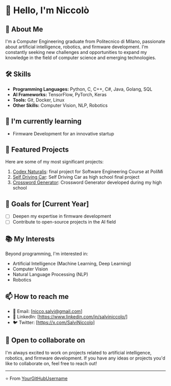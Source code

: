 # 👋 Hello, I'm Niccolò

## 🚀 About Me
I'm a Computer Engineering graduate from Politecnico di Milano, passionate about artificial intelligence, robotics, and firmware development. I'm constantly seeking new challenges and opportunities to expand my knowledge in the field of computer science and emerging technologies.

## 🛠 Skills
- **Programming Languages:** Python, C, C++, C#, Java, Golang, SQL
- **AI Frameworks:** TensorFlow, PyTorch, Keras
- **Tools:** Git, Docker, Linux
- **Other Skills:** Computer Vision, NLP, Robotics

## 🌱 I'm currently learning
- Firmware Development for an innovative startup

## 💼 Featured Projects
Here are some of my most significant projects:
1. [Codex Naturalis](link-to-project): final project for Software Engineering Course at PoliMi 
2. [Self Driving Car](https://github.com/NiccoloSalvi/Self-Driving-Car): Self Driving Car as high school final project 
3. [Crossword Generator](https://github.com/NiccoloSalvi/Crossword): Crossword Generator developed during my high school

## 🎯 Goals for [Current Year]
- [ ] Deepen my expertise in firmware development
- [ ] Contribute to open-source projects in the AI field

## 📚 My Interests
Beyond programming, I'm interested in:
- Artificial Intelligence (Machine Learning, Deep Learning)
- Computer Vision
- Natural Language Processing (NLP)
- Robotics

## 📫 How to reach me
- 📧 Email: [nicco.salvi@gmail.com]
- 🔗 LinkedIn: [https://www.linkedin.com/in/salviniccolo/]
- 🐦 Twitter: [https://x.com/SalviNiccolo]

## 🤝 Open to collaborate on
I'm always excited to work on projects related to artificial intelligence, robotics, and firmware development. If you have any ideas or projects you'd like to collaborate on, feel free to reach out!

---

⭐️ From [YourGitHubUsername](https://github.com/NiccoloSalvi)

